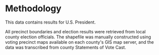# Methodology

This data contains results for U.S. President. 

All precinct boundaries and election results were retrieved from local county election officials. The shapefile was manually constructed using voting precinct maps available on each county's GIS map server, and the data was transcribed from county Statements of Vote Cast.
